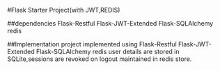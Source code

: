 #Flask Starter Project(with JWT,REDIS)


##dependencies
Flask-Restful
Flask-JWT-Extended
Flask-SQLAlchemy
redis

##Implementation
project implemented using Flask-Restful
Flask-JWT-Extended
Flask-SQLAlchemy
redis
user details are stored in SQLite,sessions are revoked on logout maintained in redis store.
